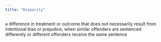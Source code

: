 ```yaml
---
title: "Disparity"
---
```

a difference in treatment or outcome that does not necessarily result from intentional bias or prejudice; when similar offenders are sentenced differently or different offenders receive the same sentence

